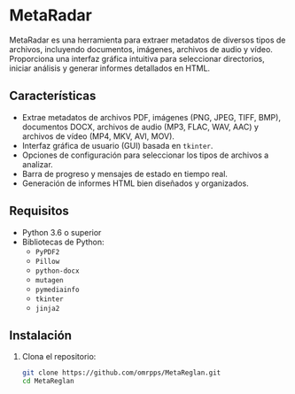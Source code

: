 # MetaRadar

MetaRadar es una herramienta para extraer metadatos de diversos tipos de archivos, incluyendo documentos, imágenes, archivos de audio y vídeo. Proporciona una interfaz gráfica intuitiva para seleccionar directorios, iniciar análisis y generar informes detallados en HTML.

## Características

- Extrae metadatos de archivos PDF, imágenes (PNG, JPEG, TIFF, BMP), documentos DOCX, archivos de audio (MP3, FLAC, WAV, AAC) y archivos de vídeo (MP4, MKV, AVI, MOV).
- Interfaz gráfica de usuario (GUI) basada en `tkinter`.
- Opciones de configuración para seleccionar los tipos de archivos a analizar.
- Barra de progreso y mensajes de estado en tiempo real.
- Generación de informes HTML bien diseñados y organizados.

## Requisitos

- Python 3.6 o superior
- Bibliotecas de Python:
  - `PyPDF2`
  - `Pillow`
  - `python-docx`
  - `mutagen`
  - `pymediainfo`
  - `tkinter`
  - `jinja2`

## Instalación

1. Clona el repositorio:
   ```sh
   git clone https://github.com/omrpps/MetaReglan.git
   cd MetaReglan

